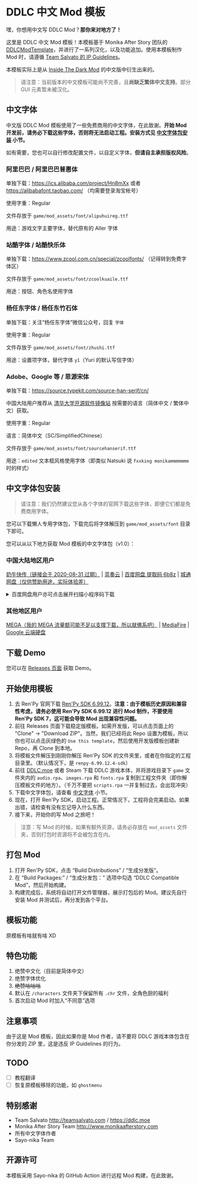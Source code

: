 # DDLC 中文 Mod 模板
嘿，你想用中文写 DDLC Mod？**那你来对地方了！**

这里是 DDLC 中文 Mod 模板！本模板基于 Monika After Story 团队的 [DDLCModTemplate](https://github.com/Monika-After-Story/DDLCModTemplate)，并进行了一系列汉化，以及功能追加。使用本模板制作 Mod 时，请遵循 [Team Salvato 的 IP Guidelines](http://teamsalvato.com/ip-guidelines/)。

本模板实际上是从 [Inside The Dark Mod](https://github.com/imgradeone/InsideTheDark) 的中文版中衍生出来的。

> 请注意：当前版本的中文模板可能尚不完善，且**尚缺乏繁体中文支持**。部分 GUI 元素暂未被汉化。

## 中文字体

中文版 DDLC Mod 模板使用了一些免费商用的中文字体，在此致谢。**开始 Mod 开发前，请务必下载这些字体，否则将无法启动工程。安装方式见 [中文字体包安装](#中文字体包安装) 小节。**

如有需要，您也可以自行修改配置文件，以自定义字体，**但请自主承担版权风险**。

### 阿里巴巴 / 阿里巴巴普惠体
单独下载：https://ics.alibaba.com/project/Hn8mXx 或者 https://alibabafont.taobao.com/ （均需要登录淘宝帐号）

使用字重：Regular

文件存放于 `game/mod_assets/font/alipuhuireg.ttf`

用途：游戏文字主要字体，替代原有的 Aller 字体

### 站酷字体 / 站酷快乐体
单独下载：https://www.zcool.com.cn/special/zcoolfonts/ （记得转到免费字体区）

文件存放于 `game/mod_assets/font/zcoolkuaile.ttf`

用途：按钮、角色名使用字体

### 杨任东字体 / 杨任东竹石体
单独下载：关注“杨任东字体”微信公众号，回复 `字体`

使用字重：Regular

文件存放于 `game/mod_assets/font/zhushi.ttf`

用途：设置项字体，替代字体 `y1`（Yuri 的默认写信字体）

### Adobe、Google 等 / 思源宋体
单独下载：https://source.typekit.com/source-han-serif/cn/

中国大陆用户推荐从 [清华大学开源软件镜像站](https://mirrors.tuna.tsinghua.edu.cn/adobe-fonts/source-han-serif/) 按需要的语言（简体中文 / 繁体中文）获取。

使用字重：Regular

语言：简体中文（SC/SimplifiedChinese）

文件存放于 `game/mod_assets/font/sourcehanserif.ttf`

用途：`edited` 文本框风格使用字体（即类似 Natsuki 说 `fxxking monikammmmmmm` 时的样式）

## 中文字体包安装

> 请注意：我们仍然建议您从各个字体的官网下载这些字体，即便它们都是免费商用字体。

您可以下载懒人专用字体包，下载完后将字体解压到 `game/mod_assets/font` 目录下即可。

您可以从以下地方获取 Mod 模板的中文字体包（v1.0）：

### 中国大陆地区用户

[奶牛快传（链接会于 2020-08-31 过期）](https://imgradeone.cowtransfer.com/s/5bebe9222be64e) | [蓝奏云](https://imgradeone.lanzous.com/icxhqqj) | [百度网盘 提取码 6b8z](https://pan.baidu.com/s/1LTv9N1Yfmd3cQsFTAoOSQA) | [城通网盘（仅供赞助用途，实际体验差）](https://ct.imgradeone.xyz/file/24390393-446444253)

<details>
  <summary>百度网盘用户亦可点击展开扫描小程序码下载</summary>

  ![小程序码](./bdwp-dl-code.png)
</details>

### 其他地区用户

[MEGA（我的 MEGA 流量额可能不足以支撑下载，所以就佛系吧）](https://mega.nz/file/1QwHkTga#N9yvUtQHAvqQ2szeJvhFT3CJdzL7elxfbR4AeFuAcb0) | [MediaFire](https://www.mediafire.com/file/4aciv23rhf5x8kg/font.zip/file) | [Google 云端硬盘](https://drive.google.com/open?id=1b96aSF7A6VtIh4-XuJfaEFHhVpsQZQzw)

## 下载 Demo

您可以在 [Releases 页面](https://github.com/imgradeone/DDLCModTemplete-Chinese/releases) 获取 Demo。

## 开始使用模板

1. 去 Ren'Py 官网下载 [Ren'Py SDK 6.99.12](https://www.renpy.org/release/6.99.12)。**注意：由于模板历史原因和兼容性考虑，请务必使用 Ren'Py SDK 6.99.12 进行 Mod 制作，不要使用 Ren'Py SDK 7，这可能会导致 Mod 出现兼容性问题。** <!-- 因模组而异 -->
2. 前往 Releases 页面下载稳定版模板。如需开发版，可以点击页面上的 "Clone" -> "Download ZIP"。当然，我们已经将此 Repo 设置为模板，所以你也可以点击灰绿色的 `Use this template`，然后使用开发版模板创建新 Repo，再 Clone 到本地。
3. 将模板文件解压到刚刚你解压 Ren'Py SDK 的文件夹里，或者在你指定的工程目录里。（默认情况下，是 `renpy-6.99.12.4-sdk`）
4. 前往 [DDLC.moe](https://ddlc.moe) 或者 Steam 下载 DDLC 游戏本体，并将游戏目录下 `game` 文件夹内的 `audio.rpa`、`images.rpa` 和 `fonts.rpa` 复制到工程文件夹（即你解压模板文件的地方）。（千万不要把 `scripts.rpa` 一并复制过去，会出现冲突）
5. 下载中文字体包，请查看 [中文字体](#中文字体) 小节。
6. 现在，打开 Ren'Py SDK，启动工程。正常情况下，工程将会完美启动。如果出错，请检查有没有忘记导入什么东西。
7. 接下来，开始你的写 Mod 之旅吧！

> 注意：写 Mod 的时候，如果有额外资源，请务必存放在 `mod_assets` 文件夹，否则打包时资源将不会被包含在内。

## 打包 Mod

1. 打开 Ren'Py SDK，点击 “Build Distributions” / “生成分发版”。
1. 在 “Build Packages:” / “生成分发包：” 选项中勾选 “DDLC Compatible Mod”，然后开始构建。
1. 构建完成后，系统将自动打开文件管理器，展示打包后的 Mod。建议先自行安装 Mod 并测试后，再分发到各个平台。

## 模板功能

原模板有啥就有啥 XD

## 特色功能

1. 绝赞中文化（目前是简体中文）
1. 绝赞字体优化
1. ~~绝赞咕咕咕~~
1. 默认在 `/characters` 文件夹下保留所有 `.chr` 文件，全角色厨的福利
1. 首次启动 Mod 时加入“不同意”选项

## 注意事项

由于这是 Mod 模板，因此如果你是 Mod 作者，请不要将 DDLC 游戏本体包含在你分发的 ZIP 里，这是违反 IP Guidelines 的行为。

## TODO

- [ ] 教程翻译
- [ ] 恢复原模板移除的功能，如 `ghostmenu`

## 特别感谢

- Team Salvato http://teamsalvato.com / https://ddlc.moe
- Monika After Story Team http://www.monikaafterstory.com
- 所有中文字体作者
- Sayo-nika Team

## 开源许可

本模板采用 Sayo-nika 的 GitHub Action 进行远程 Mod 构建，在此致谢。

